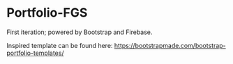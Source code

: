 # Portfolio-FGS
First iteration; powered by Bootstrap and Firebase.

Inspired template can be found here: https://bootstrapmade.com/bootstrap-portfolio-templates/
